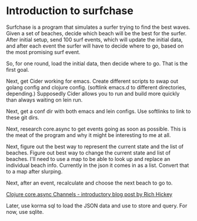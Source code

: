 # Introduction to surfchase

Surfchase is a program that simulates a surfer trying to find the best waves. Given a set of beaches, decide which beach will be the best for the surfer. After initial setup, send 100 surf events, which will update the initial data, and after each event the surfer will have to decide where to go, based on the most promising surf event.

So, for one round, load the initial data, then decide where to go. That is the first goal.

Next, get Cider working for emacs. Create different scripts to swap out golang config and clojure config. (softlink emacs.d to different directories, depending.) Supposedly Cider allows you to run and build more quickly than always waiting on lein run.

Next, get a conf dir with both emacs and lein configs. Use softlinks to link to these git dirs.

Next, research core.async to get events going as soon as possible. This is the meat of the program and why it might be interesting to me at all.

Next, figure out the best way to represent the current state and the list of beaches. Figure out best way to change the current state and list of beaches. I'll need to use a map to be able to look up and replace an individual beach info. Currently in the json it comes in as a list. Convert that to a map after slurping.

Next, after an event, recalculate and choose the next beach to go to.

[Clojure core.async Channels - introductory blog post by Rich Hickey](http://clojure.com/blog/2013/06/28/clojure-core-async-channels.html)


Later, use korma sql to load the JSON data and use to store and query. For now, use sqlite.
